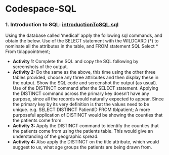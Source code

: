 # Codespace-SQL
### 1. Introduction to SQL: [introductionToSQL.sql](/introductionToSQL.sql) ### 
Using the database called ‘medical’ apply the following sql commands, and obtain the below. Use of the SELECT statement with the WILDCARD (*) to nominate all the attributes in the table, and FROM statement SQL Select * From tblappointment; 
* **Activity 1:** Complete the SQL and copy the SQL following by screenshots of the output.
* **Activity 2:** Do the same as the above, this time using the other three tables provided, choose any three attributes and then display these in the output. Show the SQL code and screenshot the output (as usual). Use of the DISTINCT command after the SELECT statement. Applying the DISTINCT command across the primary key doesn’t have any purpose, since all the records would naturally expected to appear. Since the primary key by its very definition is that the values need to be unique. e.g. SELECT DISTINCT PatientID FROM tblpatient; A more purposeful application of DISTINCT would be showing the counties that the patients come from. 
* **Activity 3:** Apply the DISTINCT command to identify the counties that the patients come from using the patients table. This would give an understanding of the geographic spread.
* **Activity 4:** Also apply the DISTINCT on the title attribute, which would suggest to us, what age groups the patients are being drawn from.
